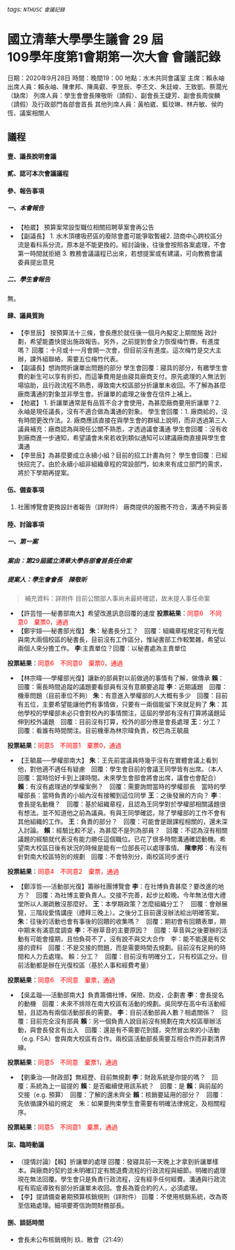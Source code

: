 ###### tags: `NTHUSC` `會議記錄`

# 國立清華大學學生議會 29 屆<br />109學年度第1會期第一次大會 會議記錄

日期：2020年9月28日
時間：晚間19：00
地點：水木共同會議室
主席：賴永岫
出席人員：賴永岫、陳聿邦、陳禹叡、李昱辰、李丕文、朱廷峻、王致凱、蔡濶光（缺席）
列席人員：學生會會長陳敬昕（請假）、副會長王婕芳、副會長周俊麟（請假）及行政部門各部會首長
其他列席人員：黃柏崴、藍玟琳、林卉敏、侯昀恆、議案相關人

<style>
.red {
  color: red;
}
</style>

## 議程

#### 壹、議長說明會議

#### 貳、認可本次會議議程

#### 參、報告事項

##### 一、本會報告

- 【柏崴】 預算案常設型職位相關招聘草案會再公告
- 【副議長】 1. 水木頂樓吸菸區的廢除會盡可能爭取暫緩2. 諮商中心跨校區分流是看科系分流，原本是不能更換的。經討論後，往後會按照各案處理，不會第一時間就拒絕 3. 教務會議議程已出來，若想提案或有建議，可向教務會議委員提出意見

##### 二、學生會報告

無。

#### 肆、議員質詢

- 【李昱辰】 按預算法十三條，會長應於就任後一個月內擬定上期間施
政計劃，希望能盡快提出施政報告。另外，之前提到會全力恢復梅竹賽，有進度嗎？ 
回覆：十月或十一月會開一次會，但目前沒有進度。這次梅竹是交大主辦，課外組聯絡，需要五位梅竹代表。
- 【副議長】想詢問折讓單出問題的部分
學生會回覆：寢具的部分，有繳學生會費的新生可以享有折扣，而這筆費用是由寢具廠商支付。原先處理的人無法到場協助，且行政流程不熟悉，導致南大校區部分折讓單未收回。不了解為甚麼廠商溝通的對象並非學生會。折讓單的處理之後會在信件上補上。
- 【柏崴】 1. 折讓單通常是有品質不合才會使用，為甚麼廠商要用折讓單？2. 永岫是現任議長，沒有不適合做為溝通的對象。
學生會回覆：1. 廠商給的，沒有時間更改作法。2. 廠商應該直接在與學生會的群組上說明，而非透過第三人
議員補充：廠商認為與現任公關不熟悉，才透過議會溝通
學生會回覆：沒有收到廠商進一步通知，希望議會未來若收到類似通知可以建議廠商直接與學生會溝通
- 【李昱辰】為甚麼要成立永續小組？目前的招工計畫為何？
學生會回覆：已經快招完了。由於永續小組非組織章程的常設部門，如未來有成立部門的需求，將於下學期再提案。

#### 伍、備查事項

1.	社團博覽會更換設計者報告（詳附件）
廠商提供的服務不符合，溝通不夠妥善

#### 陸、討論事項

##### 一、第一案

##### 案由：第29屆國立清華大學各部會首長任命案

##### 提案人：學生會會長　陳敬昕

> 補充資料：詳附件
目前公關部人事尚未最終確認，故未提人事任命案
- 【許芸愷──秘書部南大】希望改進訊息回覆的速度
**投票結果**：<span class="red">同意6　不同意0　棄票0，通過</span>
- 【鄭宇媗──秘書部光復】
**朱**：秘書長分工？　回覆：組織章程規定可有光復與南大兩個校區的秘書長，目前沒有工作區分，惟祕書部工作較繁雜，希望以兩個人來分擔工作。
**李**:主責單位？回覆：以秘書處為主責單位

**投票結果**：<span class="red">同意6　不同意0　棄票0，通過</span>
- 【林宗暐──學權部光復】讓新的部員對以前做過的事情有了解，做傳承
**賴**：回覆：需長時間追蹤的議題要看部員有沒有意願要追蹤
**李**：近期議題　回覆：機車問題（目前車位不夠）
**朱**：有意進入學權部的人大概有多少　回覆：目前有五位，主要希望能讓他們有事情做，只要有一兩個能留下來就足夠了
**朱**：其他學校的學權部未必只會對校內的事情關注，這屆的學部有沒有打算將議題延伸到校外議題　回覆：目前沒有打算，校外的部分應是會長處理
**王**：分工？　回覆：看誰有時間關注。目前機車為林宗暐負責，校巴為王毓晨

**投票結果**：<span class="red">同意5　不同意1　棄票0，通過</span>
- 【王毓晨──學權部南大】
**朱**：王先前當議員時幾乎沒有在實體會議上看到他，對他適不適任有疑慮　回覆：學生會目前的會議王同學皆有出席。（本人回覆：當時恰好卡到上課時間。未來學生會部會將會出席，議會也會配合）
**賴**：有沒有處理過的學權案例？　回覆：需要詢問當時的學權部長　當時的學權部長：當時負責的小組內沒有接觸到這位同學
**王**：之後發展的方向？
**李**：會長提名動機？　回覆：基於組織章程，且認為王同學對於學權部相關議題很有想法。並不知道他之前為議員。有與王同學確認，除了學權部的工作不會有其他組織的工作。
**王**：負責的部分？　回覆：可能會是跟課程相關的，還未深入討論。
**賴**：經驗比較不足，為甚麼不是列為部員？　回覆：不認為沒有相關議題的經驗就代表沒有能力勝任這個職位。已花了很多時間溝通確認動機。希望南大校區日後有狀況的時候是能有一位部長可以處理事情。
**陳聿邦**：有沒有針對南大校區特別的規劃　回覆：不會特別分，兩校區同步進行

**投票結果**：<span class="red">同意4　不同意2　棄票，通過</span>
- 【鄭淳哲──活動部光復】籌辦社團博覽會
**李**：在社博負責甚麼？要改進的地方？　回覆：為社博主要負責人。交接不完善，起步比較晚。今年無法借大禮堂所以人潮疏散沒那麼好。
**王**：本學期政策？怎麼組織分工？　回覆：會辦展覽，三階段愛情講座（禮拜三晚上）。之後分工目前還沒辦法給出明確答案。
**朱**：往後的活動也會有事後的回饋的收集嗎？　回覆：期初會有回饋表單，期中期末有滿意度調查
**李**：不辦草音的主要原因？　回覆：草音與之後要辦的活動有可能會撞期，且怕負荷不了，沒有說不與交大合作　李：能不能還是有交接的資料　回覆：不是交接的問題，而是需要時間去規劃。目前沒有足夠的時間和人力去處理。
賴：分工？　回覆：目前沒有明確分工，只有校區之分。目前活動都是辦在光復校區（基於人事和經費考量）

**投票結果**：<span class="red">同意6　不同意　棄票，通過</span>
- 【吳孟璇──活動部南大】負責籌備社博，保險、防疫，企劃書
**李**：會長提名的動機　回覆：未來不排除在南大校區有活動的規劃。吳同學在高中有活動經驗，且認為有兩個活動部長的需要。
**李**：目前活動部員人數？相處關係？　回覆：目前完全沒有部員
**賴**：另一個負責人說目前沒有規劃在南大校區舉辦活動，與會長發言有出入　回覆：還是有不需要花到錢，突然冒出來的小活動（e.g. FSA）會與南大校區有合作。兩校區活動部長需要互相合作而非劃清界線。

**投票結果**：<span class="red">同意5　不同意　棄票1，通過</span>
- 【劉秉治──財政部】無經歷、目前無規劃
**李**：財政系統是你提的嗎？　回覆：系統為上一屆提的
**賴**：是否繼續使用該系統？　回覆：是
**賴**：與前屆的交接（e.g. 預算）　回覆：了解的還未齊全
**賴**：核銷要延用的部分？　回覆：先依循課外組的規定　朱：如果要拘束學生會需要有明確法律規定，及相關程序。

**投票結果**：<span class="red">同意5　不同意1　棄票，通過</span>

#### 柒、臨時動議

- （提情討論）【賴】折讓單的處理
回覆：發寢具前一天晚上才拿到折讓單樣本。與廠商的契約並未明確訂定有關退費流程的行政流程與細節。明確的處理現在無法回覆。學生會只是負責行政流程，沒有經手任何經費。溝通與行政流程有瑕疵導致有部分折讓單未收回。會長為簽合約的人，必須處理。
- 【李】提請備查暑期預算核銷規則（詳附件）
回覆：不使用核銷系統，改為寄至信箱處理。細項要寄信詢問財務部長。

#### 捌、談話時間

- 會長未公布核銷規則
玖、散會（21:49）

